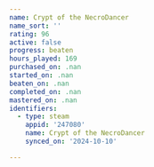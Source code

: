 ```yaml
---
name: Crypt of the NecroDancer
name_sort: ''
rating: 96
active: false
progress: beaten
hours_played: 169
purchased_on: .nan
started_on: .nan
beaten_on: .nan
completed_on: .nan
mastered_on: .nan
identifiers:
  - type: steam
    appid: '247080'
    name: Crypt of the NecroDancer
    synced_on: '2024-10-10'

---
```

